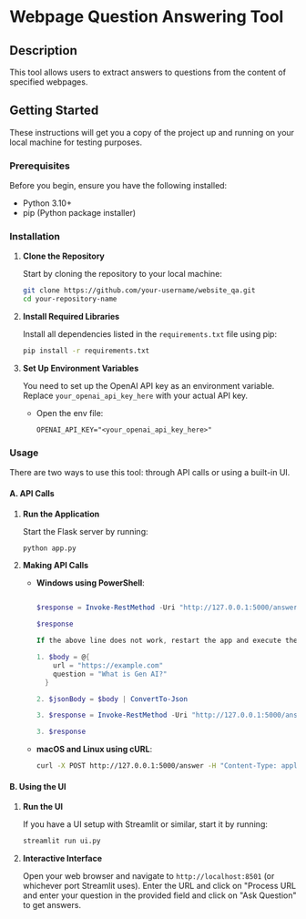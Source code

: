 # Webpage Question Answering Tool

## Description
This tool allows users to extract answers to questions from the content of specified webpages. 

## Getting Started

These instructions will get you a copy of the project up and running on your local machine for testing purposes.

### Prerequisites

Before you begin, ensure you have the following installed:
- Python 3.10+
- pip (Python package installer)

### Installation

1. **Clone the Repository**

    Start by cloning the repository to your local machine:

    ```bash
    git clone https://github.com/your-username/website_qa.git
    cd your-repository-name
    ```

2. **Install Required Libraries**

    Install all dependencies listed in the `requirements.txt` file using pip:

    ```bash
    pip install -r requirements.txt
    ```

3. **Set Up Environment Variables**

    You need to set up the OpenAI API key as an environment variable. Replace `your_openai_api_key_here` with your actual API key.

    - Open the env file:
      ```
      OPENAI_API_KEY="<your_openai_api_key_here>"
      ```


### Usage

There are two ways to use this tool: through API calls or using a built-in UI.

#### A. API Calls

1. **Run the Application**

    Start the Flask server by running:

    ```bash
    python app.py
    ```

2. **Making API Calls**

    - **Windows using PowerShell**:
      ```powershell

      $response = Invoke-RestMethod -Uri "http://127.0.0.1:5000/answer" -Method Post -ContentType "application/json" -Body ( @{ url="https://example.com"; question="What is Gen AI?" } | ConvertTo-Json )

      $response

      If the above line does not work, restart the app and execute the following lines in powershell individually. (Breakdown of steps)

      1. $body = @{
          url = "https://example.com"
          question = "What is Gen AI?"
        }

      2. $jsonBody = $body | ConvertTo-Json

      3. $response = Invoke-RestMethod -Uri "http://127.0.0.1:5000/answer" -Method Post -ContentType "application/json" -Body $jsonBody

      3. $response
      ```

    - **macOS and Linux using cURL**:
      ```bash
      curl -X POST http://127.0.0.1:5000/answer -H "Content-Type: application/json" -d '{"url":"https://example.com", "question":"What is the main topic?"}'
      ```

#### B. Using the UI

1. **Run the UI**

    If you have a UI setup with Streamlit or similar, start it by running:

    ```bash
    streamlit run ui.py
    ```

2. **Interactive Interface**

    Open your web browser and navigate to `http://localhost:8501` (or whichever port Streamlit uses). Enter the URL and click on "Process URL
    and enter your question in the provided field and click on "Ask Question" to get answers.


